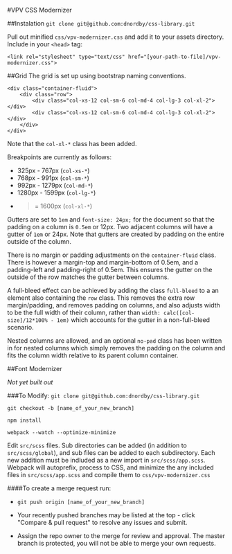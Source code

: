 #VPV CSS Modernizer

##Instalation
`git clone git@github.com:dnordby/css-library.git`

Pull out minified `css/vpv-modernizer.css` and add it to your assets directory. Include in your `<head>` tag:

`<link rel="stylesheet" type="text/css" href="[your-path-to-file]/vpv-modernizer.css">`

##Grid
The grid is set up using bootstrap naming conventions.
```
<div class="container-fluid">
	<div class="row">
		<div class="col-xs-12 col-sm-6 col-md-4 col-lg-3 col-xl-2"></div>
		<div class="col-xs-12 col-sm-6 col-md-4 col-lg-3 col-xl-2"></div>
	</div>
</div>
```

Note that the `col-xl-*` class has been added.

Breakpoints are currently as follows:
* 325px - 767px (`col-xs-*`)
* 768px - 991px (`col-sm-*`)
* 992px - 1279px (`col-md-*`)
* 1280px - 1599px (`col-lg-*`)
* >= 1600px (`col-xl-*`)

Gutters are set to `1em` and `font-size: 24px;` for the document so that the padding on a column is `0.5em` or 12px. Two adjacent columns will have a gutter of `1em` or 24px. Note that gutters are created by padding on the entire outside of the column.

There is no margin or padding adjustments on the `container-fluid` class. There is however a margin-top and margin-bottom of 0.5em, and a padding-left and padding-right of 0.5em. This ensures the gutter on the outside of the row matches the gutter between columns.

A full-bleed effect can be achieved by adding the class `full-bleed` to a an element also containing the `row` class. This removes the extra row margin/padding, and removes padding on columns, and also adjusts width to be the full width of their column, rather than `width: calc([col-size]/12*100% - 1em)` which accounts for the gutter in a non-full-bleed scenario.

Nested columns are allowed, and an optional `no-pad` class has been written in for nested columns which simply removes the padding on the column and fits the column width relative to its parent column container.

##Font Modernizer

*Not yet built out*

###To Modify:
`git clone git@github.com:dnordby/css-library.git`

`git checkout -b [name_of_your_new_branch]`

`npm install`

`webpack --watch --optimize-minimize`

Edit `src/scss` files. Sub directories can be added (in addition to `src/scss/global`), and sub files can be added to each subdirectory. Each new addition must be indluded as a new import in `src/scss/app.scss`. Webpack will autoprefix, process to CSS, and minimize the any included files in `src/scss/app.scss` and compile them to `css/vpv-modernizer.css`

####To create a merge request run:
* `git push origin [name_of_your_new_branch]`

* Your recently pushed branches may be listed at the top - click "Compare & pull request" to resolve any issues and submit.

* Assign the repo owner to the merge for review and approval. The master branch is protected, you will not be able to merge your own requests.

